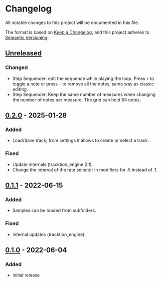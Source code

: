 # Changelog

All notable changes to this project will be documented in this file.

The format is based on [Keep a Changelog](https://keepachangelog.com/en/1.1.0/),
and this project adheres to
[Semantic Versioning](https://semver.org/spec/v2.0.0.html).

## [Unreleased]

### Changed

- Step Sequencer: edit the sequence while playing the loop. Press `+` to toggle
  a note or press `-` to remove all the notes, same way as classic editing.
- Step Sequencer: Keep the same number of measures when changing the number of
  notes per measure. The grid can hold 64 notes.

## [0.2.0] - 2025-01-28

### Added

- Load/Save track, from settings it allows to create or select a track.

### Fixed

- Update internals (tracktion_engine 2.1).
- Change the interval of the rate selector in modifiers for .5 instead of .1.

## [0.1.1] - 2022-06-15

### Added

- Samples can be loaded from subfolders.

### Fixed

- Internal updates (tracktion_engine).

## [0.1.0] - 2022-06-04

### Added

- Initial release

[unreleased]:
  https://github.com/FundamentalFrequency/LMN-3-DAW/compare/v0.1.1...HEAD
[0.2.0]:
  https://github.com/FundamentalFrequency/LMN-3-DAW/compare/v0.1.1...v0.2.0
[0.1.1]:
  https://github.com/FundamentalFrequency/LMN-3-DAW/compare/v0.1.0...v0.1.1
[0.1.0]: https://github.com/FundamentalFrequency/LMN-3-DAW/releases/tag/v0.1.0
